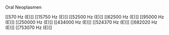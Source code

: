 Oral Neoplasmen

[[570 Hz (E)]]
[[15750 Hz (E)]]
[[52500 Hz (E)]]
[[62500 Hz (E)]]
[[95000 Hz (E)]]
[[250000 Hz (E)]]
[[434000 Hz (E)]]
[[524370 Hz (E)]]
[[682020 Hz (E)]]
[[753070 Hz (E)]]